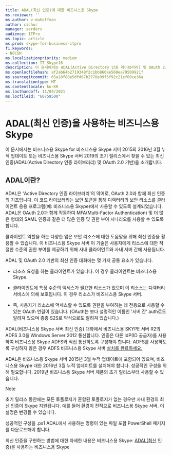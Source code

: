 ```yaml
---
title: ADAL(최신 인증)에 대한 비즈니스용 Skype
ms.reviewer: ''
ms.author: v-mahoffman
author: cichur
manager: serdars
audience: ITPro
ms.topic: article
ms.prod: skype-for-business-itpro
f1.keywords:
- NOCSH
ms.localizationpriority: medium
ms.collection: IT_Skype16
description: 이 문서에서는 ADAL(Active Directory 인증 라이브러리) 및 OAuth 2.0 기반의 최신 인증에 대해 설명합니다.
ms.openlocfilehash: af2ab64b2719348f2c1bb860ae560ea79509921f
ms.sourcegitcommit: 65a10f80e5dfd67b2778e09f5f92c21ef09ce36a
ms.translationtype: MT
ms.contentlocale: ko-KR
ms.lasthandoff: 11/04/2021
ms.locfileid: "60759500"
---
```

# <a name="how-to-use-modern-authentication-adal-with-skype-for-business"></a>ADAL(최신 인증)을 사용하는 비즈니스용 Skype
 
이 문서에서는 비즈니스용 Skype for 비즈니스용 Skype 서버 2015의 2016년 3월 누적 업데이트 또는 비즈니스용 Skype 서버 2019의 초기 릴리스에서 찾을 수 있는 최신 인증(ADAL(Active Directory 인증 라이브러리) 및 OAuth 2.0 기반)을 소개합니다.
  
## <a name="what-is-adal"></a>ADAL이란?

ADAL은 'Active Directory 인증 라이브러리'의 약어로, OAuth 2.0과 함께 최신 인증의 기조입니다. 이 코드 라이브러리는 보안 토큰을 통해 디렉터리의 보안 리소스를 클라이언트 응용 프로그램(예: 비즈니스용 Skype)에서 사용할 수 있도록 설계되었습니다. ADAL은 OAuth 2.0과 함께 작동하여 MFA(Multi-Factor Authentication) 및 더 많은 형태의 SAML 인증과 같은 더 많은 인증 및 권한 부여 시나리오를 사용할 수 있도록 합니다.
  
클라이언트 역할을 하는 다양한 앱은 보안 리소스에 대한 도움말을 위해 최신 인증을 활용할 수 있습니다. 이 비즈니스용 Skype 서버 이 기술은 사용자에게 리소스에 대한 적절한 수준의 권한 부여를 제공하기 위해 사내 클라이언트와 사내 서버 간에 사용됩니다.
  
ADAL 및 OAuth 2.0 기반의 최신 인증 대화에는 몇 가지 공통 요소가 있습니다.
  
- 리소스 요청을 하는 클라이언트가 있습니다. 이 경우 클라이언트는 비즈니스용 Skype.
    
- 클라이언트에 특정 수준의 액세스가 필요한 리소스가 있으며 이 리소스는 디렉터리 서비스에 의해 보호됩니다. 이 경우 리소스가 비즈니스용 Skype 서버.
    
- 즉, 사용자가 리소스에 액세스할 수 있도록 권한을 부여하는  데 전용으로 사용할 수 있는 OAuth 연결이 있습니다. (OAuth는 보다 설명적인 이름인 '서버 간' auth로도 알려져 있으며 종종 S2S로 약식으로도 알려져 있습니다.)
    
ADAL(비즈니스용 Skype 서버 최신 인증) 대화에서 비즈니스용 SKYPE 서버 R2의 ADFS 3.0을 Windows Server 2012 통신합니다. 인증은 다른 IdP(ID 공급자)를 사용하여 비즈니스용 Skype ADFS와 직접 통신하도록 구성해야 합니다. ADFS를 사용하도록 구성하지 않은 경우 ADFS 비즈니스용 Skype 서버 [설치를 완료하세요.](/previous-versions/windows/it-pro/windows-server-2008-R2-and-2008/dd727938(v=ws.10))
  
ADAL은 비즈니스용 Skype 서버 2015년 3월 누적 업데이트에 포함되어 있으며, 비즈니스용 Skype 대한 2016년 3월 누적 업데이트를 설치해야 합니다. 성공적인 구성을 위해 필요합니다.  2019년 비즈니스용 Skype 서버 제품의 초기 릴리스부터 사용할 수 있습니다.
  
> [!NOTE]
> 초기 릴리스 동안에는 모든 토폴로지가 혼합된 토폴로지가 없는 경우만 사내 환경의 최신 인증이 Skype 지원됩니다. 예를 들어 환경이 전적으로 비즈니스용 Skype 서버. 이 설명은 변경될 수 있습니다. 
  
성공적인 구성을 .ps1 ADAL에서 사용하는 명령이 있는 파일 포함 PowerShell 패키지를 다운로드해야 합니다.

최신 인증을 구현하는 방법에 대한 자세한 내용은 비즈니스용 Skype: [ADAL(최신](/microsoft-365/enterprise/hybrid-modern-auth-overview) 인증)을 사용하는 비즈니스용 Skype